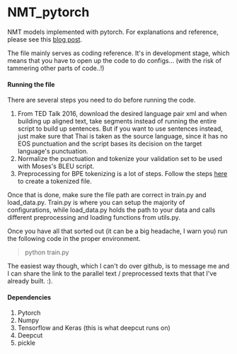 # NMT_pytorch
NMT models implemented with pytorch.
For explanations and reference, please see this [blog post](https://petetanru.github.io/projects/char-nmt.html). 

The file mainly serves as coding reference. It's in development stage, which means that you have to
open up the code to do configs... (with the risk of tammering other parts of code..!)

#### Running the file
There are several steps you need to do before running the code.

1. From TED Talk 2016, download the desired language pair xml and when building up aligned text, take segments instead of running the entire script to build up sentences. But if you want to use sentences instead, just make sure that Thai is taken as the source language, since it has no EOS punctuation and the script bases its decision on the target language's punctuation.
2. Normalize the punctuation and tokenize your validation set to be used with Moses's BLEU script.
3. Preprocessing for BPE tokenizing is a lot of steps. Follow the steps [here](https://github.com/rsennrich/subword-nmt) to create a tokenized file. 

Once that is done, make sure the file path are correct in train.py and load_data.py. 
Train.py is where you can setup the majority of configurations, while load_data.py holds the path to your data and calls different preprocessing and loading functions from utils.py. 

Once you have all that sorted out (it can be a big headache, I warn you) run the following code in the proper environment.
>python train.py

The easiest way though, which I can't do over github, is to message me and I can share the link to the parallel text / preprocessed texts that that I've already built. :). 

#### Dependencies
1. Pytorch
2. Numpy
3. Tensorflow and Keras (this is what deepcut runs on)
4. Deepcut
5. pickle




